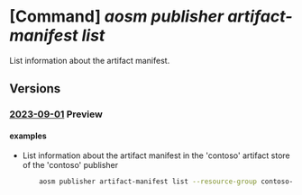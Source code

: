 # [Command] _aosm publisher artifact-manifest list_

List information about the artifact manifest.

## Versions

### [2023-09-01](/Resources/mgmt-plane/L3N1YnNjcmlwdGlvbnMve30vcmVzb3VyY2Vncm91cHMve30vcHJvdmlkZXJzL21pY3Jvc29mdC5oeWJyaWRuZXR3b3JrL3B1Ymxpc2hlcnMve30vYXJ0aWZhY3RzdG9yZXMve30vYXJ0aWZhY3RtYW5pZmVzdHM=/2023-09-01.xml) **Preview**

<!-- mgmt-plane /subscriptions/{}/resourcegroups/{}/providers/microsoft.hybridnetwork/publishers/{}/artifactstores/{}/artifactmanifests 2023-09-01 -->

#### examples

- List information about the artifact manifest in the 'contoso' artifact store of the 'contoso' publisher
    ```bash
        aosm publisher artifact-manifest list --resource-group contoso-aosm --publisher-name contoso --artifact-store-name contoso
    ```
